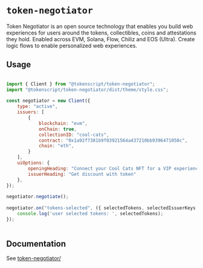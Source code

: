 
# `token-negotiator`

Token Negotiator is an open source technology that enables you build web experiences for users around the tokens, collectibles, coins and attestations they hold. Enabled across EVM, Solana, Flow, Chiliz and EOS (Ultra). Create logic flows to enable personalized web experiences.

## Usage

```js

import { Client } from "@tokenscript/token-negotiator";
import "@tokenscript/token-negotiator/dist/theme/style.css";
​	​
const negotiator = new Client({
	type: "active",
	issuers: [
		{
			blockchain: "evm",
			onChain: true,
			collectionID: "cool-cats",
			contract: "0x1a92f7381b9f03921564a437210bb9396471050c",
			chain: "eth",
		}
	],
	uiOptions: {
		openingHeading: "Connect your Cool Cats NFT for a VIP experience.",
		issuerHeading: "Get discount with token"
	},
});
​​
negotiator.negotiate();
​	​
negotiator.on("tokens-selected", ({ selectedTokens, selectedIssuerKeys }) => {
	console.log('user selected tokens: ', selectedTokens);
});
​
```

## Documentation


See [token-negotiator/](https://raw.githack.com/SmartTokenLabs/token-negotiator/main/index.html)
